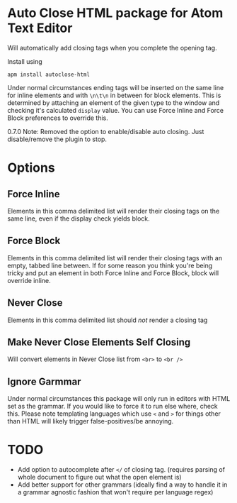 # Auto Close HTML package for Atom Text Editor

Will automatically add closing tags when you complete the opening tag.

Install using

`apm install autoclose-html`

Under normal circumstances ending tags will be inserted on the same line for inline elements and with `\n\t\n` in between for block elements. This is determined by attaching an element of the given type to the window and checking it's calculated `display` value.
You can use Force Inline and Force Block preferences to override this.

0.7.0 Note: Removed the option to enable/disable auto closing. Just disable/remove the plugin to stop.

# Options

## Force Inline

Elements in this comma delimited list will render their closing tags on the same line, even if the display check yields block.

## Force Block

Elements in this comma delimited list will render their closing tags with an empty, tabbed line between. If for some reason you think you're being tricky and put an element in both Force Inline and Force Block, block will override inline.

## Never Close

Elements in this comma delimited list should *not* render a closing tag

## Make Never Close Elements Self Closing

Will convert elements in Never Close list from `<br>` to `<br />`

## Ignore Garmmar
Under normal circumstances this package will only run in editors with HTML set as the grammar. If you would like to force it to run else where, check this.  Please note templating languages which use `<` and `>` for things other than HTML will likely trigger false-positives/be annoying.


# TODO
* Add option to autocomplete after `</` of closing tag. (requires parsing of whole document to figure out what the open element is)
* Add better support for other grammars (ideally find a way to handle it in a grammar agnostic fashion that won't require per language regex)
